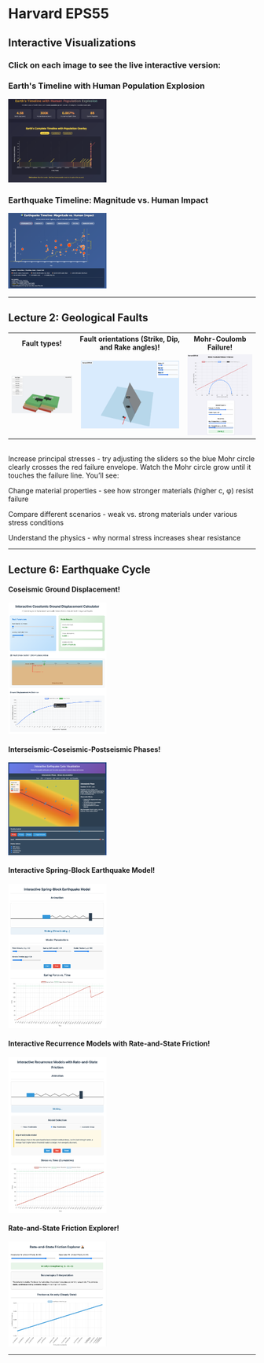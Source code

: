 # Harvard EPS55

## Interactive Visualizations

### Click on each image to see the live interactive version:

### Earth's Timeline with Human Population Explosion
<a href="https://smousavi05.github.io/EPS55/interactive_visualizations/viz__l01_earth_human_timeline.html">
  <img src="interactive_visualizations/viz__l01_earth_human_timeline.png" alt="Interactive Figure Preview" width="200">
</a>

### Earthquake Timeline: Magnitude vs. Human Impact
<a href="https://smousavi05.github.io/EPS55/interactive_visualizations/viz__l01_earthquake-death.html">
  <img src="interactive_visualizations/viz__l01_earthquake-death.png" alt="Interactive Figure Preview" width="200">
</a>

---------------------------------------------------------
## Lecture 2: Geological Faults

<table>
  <tr align="center">
    <th>Fault types!</th>
    <th>Fault orientations (Strike, Dip, and Rake angles)!</th>
    <th>Mohr-Coulomb Failure!</th>
  </tr>
  
  <tr align="center">
    <td>
      <a href="https://smousavi05.github.io/EPS55/interactive_visualizations/viz__l02_fault_types.html">
        <img src="interactive_visualizations/viz__l02_fault_types.png" alt="Interactive Figure Preview" width="200">
      </a>
    </td>
    <td>
      <a href="https://smousavi05.github.io/EPS55/interactive_visualizations/viz__l02_fault_strik_dip_rake.html">
        <img src="interactive_visualizations/viz__l02_fault_strik_dip_rake.png" alt="Interactive Figure Preview" width="200">
      </a>
    </td>
    <td>
      <a href="https://smousavi05.github.io/EPS55/interactive_visualizations/viz__l02_coulomb_criterion.html">
        <img src="interactive_visualizations/viz__l02_coulomb_criterion.png" alt="Interactive Figure Preview" width="200">
      </a>
    </td>
  </tr>
</table>

<br> Increase principal stresses - try adjusting the sliders so the blue Mohr circle clearly crosses the red failure envelope. Watch the Mohr circle grow until it touches the failure line. You’ll see:

Change material properties - see how stronger materials (higher c, φ) resist failure

Compare different scenarios - weak vs. strong materials under various stress conditions

Understand the physics - why normal stress increases shear resistance

---------------------------------------------------------
## Lecture 6: Earthquake Cycle

#### Coseismic Ground Displacement!

<a href="https://smousavi05.github.io/EPS55/interactive_visualizations/viz__l06_coseismic_calculator.html">
  <img src="interactive_visualizations/viz__l06_coseismic_calculator.png" alt="Interactive Figure Preview" width="200">
</a>

#### Interseismic-Coseismic-Postseismic Phases!
<a href="https://smousavi05.github.io/EPS55/interactive_visualizations/viz__l06_earthquake_cycle.html">
  <img src="interactive_visualizations/viz__l06_earthquake_cycle.png" alt="Interactive Figure Preview" width="200">
</a>

#### Interactive Spring-Block Earthquake Model!
<a href="https://smousavi05.github.io/EPS55/interactive_visualizations/viz__l06_spring_block_model.html">
  <img src="interactive_visualizations/viz__l06_spring_block_model.png" alt="Interactive Figure Preview" width="200">
</a>

#### Interactive Recurrence Models with Rate-and-State Friction!
<a href="https://smousavi05.github.io/EPS55/interactive_visualizations/viz__l06_timepredictable_slippredictable.html">
  <img src="interactive_visualizations/viz__l06_timepredictable_slippredictable.png" alt="Interactive Figure Preview" width="200">
</a>

#### Rate-and-State Friction Explorer!
<a href="https://smousavi05.github.io/EPS55/interactive_visualizations/viz__l06_rate_and_state.html">
  <img src="interactive_visualizations/viz__l06_rate_and_state.png" alt="Interactive Figure Preview" width="200">
</a>

---------------------------------------------------------
